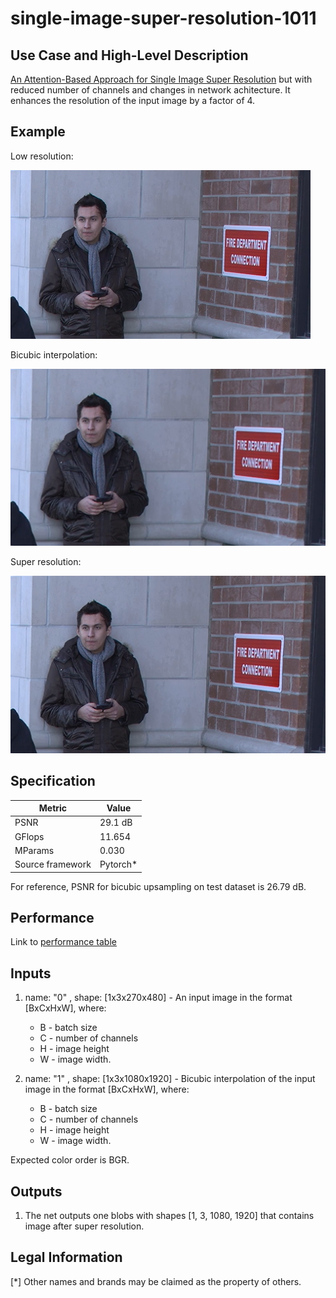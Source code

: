 # single-image-super-resolution-1011

## Use Case and High-Level Description

[An Attention-Based Approach for Single Image Super Resolution](https://arxiv.org/pdf/1807.06779.pdf) but with reduced number of
channels and changes in network achitecture. It enhances the resolution of the input image by a factor of 4.

## Example

Low resolution:

![](./street_480x270.png)

Bicubic interpolation:

![](./x4c_street_480x270.png)

Super resolution:

![](./x4_street_480x270.png)

## Specification

| Metric                          | Value                                     |
|---------------------------------|-------------------------------------------|
| PSNR                            | 29.1 dB                                   |
| GFlops                          | 11.654                                    |
| MParams                         | 0.030                                     |
| Source framework                | Pytorch*                                  |

For reference, PSNR for bicubic upsampling on test dataset is 26.79 dB.

## Performance
Link to [performance table](https://software.intel.com/en-us/openvino-toolkit/benchmarks)

## Inputs

1. name: "0" , shape: [1x3x270x480] - An input image in the format [BxCxHxW],
  where:
    - B - batch size
    - C - number of channels
    - H - image height
    - W - image width.

2. name: "1" , shape: [1x3x1080x1920] - Bicubic interpolation of the input image in the format [BxCxHxW],
  where:
    - B - batch size
    - C - number of channels
    - H - image height
    - W - image width.
    
    
  Expected color order is BGR.

## Outputs

1. The net outputs one blobs with shapes [1, 3, 1080, 1920] that contains image after super
   resolution.

## Legal Information
[*] Other names and brands may be claimed as the property of others.
